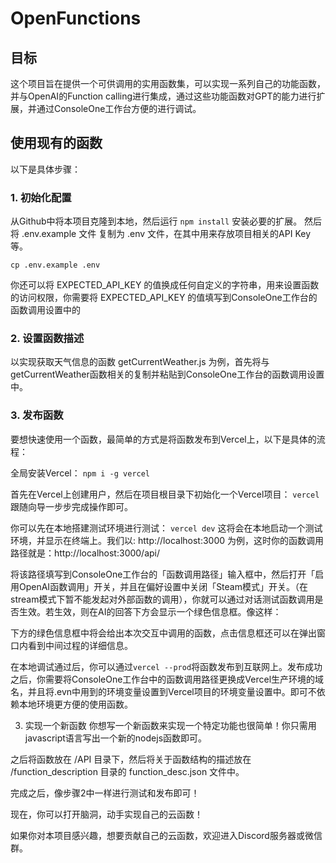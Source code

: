 # OpenFunctions

## 目标
这个项目旨在提供一个可供调用的实用函数集，可以实现一系列自己的功能函数，并与OpenAI的Function calling进行集成，通过这些功能函数对GPT的能力进行扩展，并通过ConsoleOne工作台方便的进行调试。

## 使用现有的函数

以下是具体步骤：

### 1. 初始化配置
从Github中将本项目克隆到本地，然后运行 ```npm install``` 安装必要的扩展。
然后将 .env.example 文件 复制为 .env 文件，在其中用来存放项目相关的API Key等。
```
cp .env.example .env
```
你还可以将 EXPECTED_API_KEY 的值换成任何自定义的字符串，用来设置函数的访问权限，你需要将 EXPECTED_API_KEY 的值填写到ConsoleOne工作台的函数调用设置中的

### 2. 设置函数描述
以实现获取天气信息的函数 getCurrentWeather.js 为例，首先将与getCurrentWeather函数相关的复制并粘贴到ConsoleOne工作台的函数调用设置中。

### 3. 发布函数
要想快速使用一个函数，最简单的方式是将函数发布到Vercel上，以下是具体的流程：

全局安装Vercel：
```npm i -g vercel```

首先在Vercel上创建用户，然后在项目根目录下初始化一个Vercel项目：
```vercel```
跟随向导一步步完成操作即可。

你可以先在本地搭建测试环境进行测试：
```vercel dev```
这将会在本地启动一个测试环境，并显示在终端上。我们以: http://localhost:3000 为例，这时你的函数调用路径就是：http://localhost:3000/api/

将该路径填写到ConsoleOne工作台的「函数调用路径」输入框中，然后打开「启用OpenAI函数调用」开关，并且在偏好设置中关闭「Steam模式」开关。（在stream模式下暂不能发起对外部函数的调用），你就可以通过对话测试函数调用是否生效。若生效，则在AI的回答下方会显示一个绿色信息框。像这样：

下方的绿色信息框中将会给出本次交互中调用的函数，点击信息框还可以在弹出窗口内看到中间过程的详细信息。

在本地调试通过后，你可以通过```vercel --prod```将函数发布到互联网上。发布成功之后，你需要将ConsoleOne工作台中的函数调用路径更换成Vercel生产环境的域名，并且将.evn中用到的环境变量设置到Vercel项目的环境变量设置中。即可不依赖本地环境更方便的使用函数。

3. 实现一个新函数
你想写一个新函数来实现一个特定功能也很简单！你只需用javascript语言写出一个新的nodejs函数即可。

之后将函数放在 /API 目录下，然后将关于函数结构的描述放在 /function_description 目录的 function_desc.json 文件中。

完成之后，像步骤2中一样进行测试和发布即可！

现在，你可以打开脑洞，动手实现自己的云函数！

如果你对本项目感兴趣，想要贡献自己的云函数，欢迎进入Discord服务器或微信群。